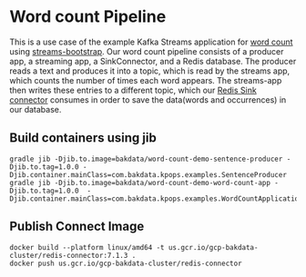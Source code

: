 # Word count Pipeline

This is a use case of the example Kafka Streams application for [word count](https://docs.confluent.io/5.5.1/streams/quickstart.html) using [streams-bootstrap](https://github.com/bakdata/streams-bootstrap).
Our word count pipeline consists of a producer app, a streaming app, a SinkConnector, and a Redis database.
The producer reads a text and produces it into a topic, which is read by the streams app, which counts the number of times each word appears. The streams-app then writes these entries to a different topic, which our [Redis Sink connector](https://github.com/jcustenborder/kafka-connect-redis) consumes in order to save the data(words and occurrences) in our database.

## Build containers using jib

```shell
gradle jib -Djib.to.image=bakdata/word-count-demo-sentence-producer -Djib.to.tag=1.0.0 -Djib.container.mainClass=com.bakdata.kpops.examples.SentenceProducer
gradle jib -Djib.to.image=bakdata/word-count-demo-word-count-app -Djib.to.tag=1.0.0  -Djib.container.mainClass=com.bakdata.kpops.examples.WordCountApplication
```

## Publish Connect Image

```shell
docker build --platform linux/amd64 -t us.gcr.io/gcp-bakdata-cluster/redis-connector:7.1.3 .
docker push us.gcr.io/gcp-bakdata-cluster/redis-connector
```
